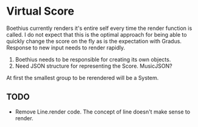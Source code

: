 Virtual Score
=============

Boethius currently renders it's entire self every time the render function is called.
I do not expect that this is the optimal approach for being able to quickly change
the score on the fly as is the expectation with Gradus. Response to new input needs
to render rapidly.

1. Boethius needs to be responsible for creating its own objects.
2. Need JSON structure for representing the Score. MusicJSON?

At first the smallest group to be rerendered will be a System.

TODO
----
- Remove Line.render code. The concept of line doesn't make sense to render.
